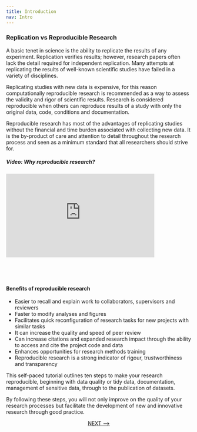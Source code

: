 ```yaml
---
title: Introduction
nav: Intro
---
```


### Replication vs Reproducible Research

A basic tenet in science is the ability to replicate the results of any experiment. Replication verifies results; however, research papers often lack the detail required for independent replication. Many attempts at replicating the results of well-known scientific studies have failed in a variety of disciplines. 

Replicating studies with new data is expensive, for this reason computationally reproducible research is recommended as a way to assess the validity and rigor of scientific results. Research is considered reproducible when others can reproduce results of a study with only the original data, code, conditions and documentation. 

Reproducible research has most of the advantages of replicating studies without the financial and time burden associated with collecting new data. It is the by-product of care and attention to detail throughout the research process and seen as a minimum standard that all researchers should strive for.

##### Video: Why reproducible research?
<div style="padding:56.25% 0 0 0;position:relative;"><iframe src="https://player.vimeo.com/video/766353650?h=fb39c9c8a8&amp;badge=0&amp;autopause=0&amp;player_id=0&amp;app_id=58479" frameborder="0" allow="autoplay; fullscreen; picture-in-picture" allowfullscreen style="position:absolute;top:0;left:0;width:80%;height:80%;" title="Reproducible Research Tutorial"></iframe></div><script src="https://player.vimeo.com/api/player.js"></script>

#### Benefits of reproducible research
- Easier to recall and explain work to collaborators, supervisors and reviewers
- Faster to modify analyses and figures
- Facilitates quick reconfiguration of research tasks for new projects with similar tasks
- It can increase the quality and speed of peer review
- Can increase citations and expanded research impact through the ability to access and cite the project code and data
- Enhances opportunities for research methods training
- Reproducible research is a strong indicator of rigour, trustworthiness and transparency

This self-paced tutorial outlines ten steps to make your research reproducible, beginning with data quality or tidy data, documentation, management of sensitive data, through to the publication of datasets. 

By following these steps, you will not only improve on the quality of your research processes but facilitate the development of new and innovative research through good practice.

<p align="center">
  <a href="https://griffithunilibrary.github.io/ten-repo/content/01-quality.html">NEXT --></a>
</p>
